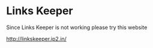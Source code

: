 Links Keeper
============
Since Links Keeper is not working please try this website

http://linkskeeper.ip2.in/
